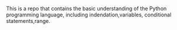 This is a repo that contains the basic understanding of the Python programming language, including indendation,variables, conditional statements,range.